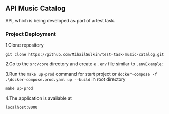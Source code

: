 ## API Music Catalog

API, which is being developed as part of a test task.

### Project Deployment

1.Clone repository

```
git clone https://github.com/MihailGulkin/test-task-music-catalog.git
```

2.Go to the `src/core` directory and create a `.env` file similar to `.envExample`;

3.Run the `make up-prod` command for start project or `docker-compose -f .\docker-compose.prod.yaml up --build` in root 
directory

```
make up-prod
```

4.The application is available at

```
localhost:8000
```

